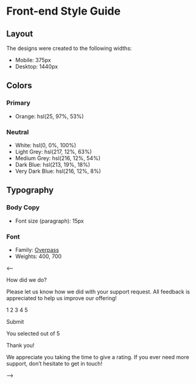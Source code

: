 # Front-end Style Guide

## Layout

The designs were created to the following widths:

- Mobile: 375px
- Desktop: 1440px

## Colors

### Primary

- Orange: hsl(25, 97%, 53%)

### Neutral

- White: hsl(0, 0%, 100%)
- Light Grey: hsl(217, 12%, 63%)
- Medium Grey: hsl(216, 12%, 54%)
- Dark Blue: hsl(213, 19%, 18%)
- Very Dark Blue: hsl(216, 12%, 8%)

## Typography

### Body Copy

- Font size (paragraph): 15px

### Font

- Family: [Overpass](https://fonts.google.com/specimen/Overpass)
- Weights: 400, 700









<-- <!-- Rating state start -->

  How did we do?

  Please let us know how we did with your support request. All feedback is appreciated 
  to help us improve our offering!

  1 2 3 4 5

  Submit

  <!-- Rating state end -->

  <!-- Thank you state start -->

  You selected <!-- Add rating here --> out of 5

  Thank you!

  We appreciate you taking the time to give a rating. If you ever need more support, 
  don’t hesitate to get in touch!

  <!-- Thank you state end -->-->